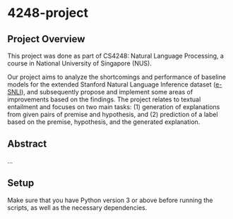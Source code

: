 # 4248-project

## Project Overview 

This project was done as part of CS4248: Natural Language Processing, a course in National University of Singapore (NUS).

Our project aims to analyze the shortcomings and performance of baseline models for the extended Stanford Natural Language Inference dataset ([e-SNLI](https://github.com/OanaMariaCamburu/e-SNLI)), and subsequently propose and implement some areas of improvements based on the findings. The project relates to textual entailment and focuses on two main tasks: (1) generation of explanations from given pairs of premise and hypothesis, and (2) prediction of a label based on the premise, hypothesis, and the generated explanation.

## Abstract

...

## Setup

Make sure that you have Python version 3 or above before running the scripts, as well as the necessary dependencies.
